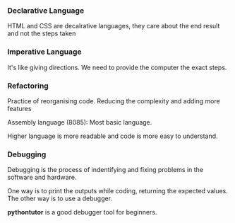 ### Declarative Language
HTML and CSS are decalrative languages, they care about the end result and not the steps taken


### Imperative Language
It's like giving directions. 
We need to provide the computer the exact steps. 


### Refactoring 
Practice of reorganising code. Reducing the complexity and adding more features


Assembly language (8085): Most basic language. 

Higher language is more readable and code is more easy to understand. 


### Debugging
Debugging is the process of indentifying and fixing problems in the software and hardware. 

One way is to print the outputs while coding, returning the expected values. The other way is to use 
a debugger.  

**pythontutor** is a good debugger tool for beginners. 
